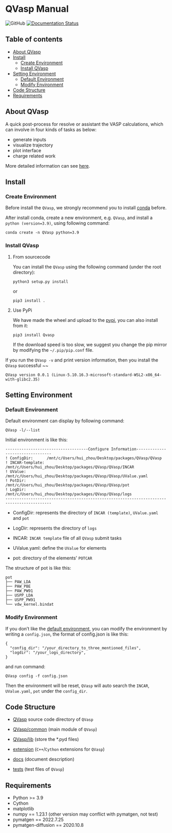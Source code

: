 # QVasp Manual

![GitHub](https://img.shields.io/github/license/Rasic2/QVasp)
[![Documentation Status](https://readthedocs.org/projects/qvasp/badge/?version=latest)](https://qvasp.readthedocs.io/en/latest/?badge=latest)

## Table of contents

- [About QVasp](#about-qvasp)
- [Install](#install)
    - [Create Environment](#create-environment)
    - [Install QVasp](#install-qvasp)
- [Setting Environment](#setting-environment)
    - [Default Environment](#default-environment)
    - [Modify Environment](#modify-environment)
- [Code Structure](#code-structure)
- [Requirements](#requirements)

## About QVasp

A quick post-process for resolve or assistant the VASP calculations, which can involve in four kinds of tasks as below:

* generate inputs
* visualize trajectory
* plot interface
* charge related work

More detailed information can see [here](https://qvasp.readthedocs.io/en/latest/).

## Install

### Create Environment

Before install the `QVasp`, we strongly recommend you to install [conda](https://anaconda.org/) before.

After install conda, create a new environment, e.g. `QVasp`, and install a `python (version=3.9)`, using following
command:

```
conda create -n QVasp python=3.9
```

### Install QVasp

1. From sourcecode

   You can install the `QVasp` using the following command (under the root directory):

    ```
    python3 setup.py install
    ```

   or

    ```
    pip3 install .
    ```
2. Use PyPi

   We have made the wheel and upload to the [pypi](https://pypi.org/project/QVasp/), you can also install from it:

    ```
    pip3 install Qvasp
    ```
   If the download speed is too slow, we suggest you change the pip mirror by modifying the `~/.pip/pip.conf` file.

If you run the `QVasp -v` and print version information, then you install the `QVasp` successful ~~

```
QVasp version 0.0.1 (Linux-5.10.16.3-microsoft-standard-WSL2-x86_64-with-glibc2.35)
```

## Setting Environment

### Default Environment

Default environment can display by following command:

```
QVasp -l/--list
```

Initial environment is like this:

```
------------------------------------Configure Information---------------------------------
! ConfigDir:      /mnt/c/Users/hui_zhou/Desktop/packages/QVasp/QVasp
! INCAR-template: /mnt/c/Users/hui_zhou/Desktop/packages/QVasp/QVasp/INCAR
! UValue:         /mnt/c/Users/hui_zhou/Desktop/packages/QVasp/QVasp/UValue.yaml
! PotDir:         /mnt/c/Users/hui_zhou/Desktop/packages/QVasp/QVasp/pot
! LogDir:         /mnt/c/Users/hui_zhou/Desktop/packages/QVasp/QVasp/logs
------------------------------------------------------------------------------------------
```

- ConfigDir: represents the directory of `INCAR (template)`, `UValue.yaml` and `pot`

- LogDir: represents the directory of `logs`

- INCAR: `INCAR template` file of all `QVasp` submit tasks

- UValue.yaml: define the `UValue` for elements

- pot: directory of the elements' `POTCAR`

The structure of pot is like this:

```
pot
├── PAW_LDA
├── PAW_PBE
├── PAW_PW91
├── USPP_LDA
├── USPP_PW91
└── vdw_kernel.bindat
```

### Modify Environment

If you don’t like the [default environment](#default-environment), you can modify the environment by
writing a `config.json`, the format
of config.json is like this:

```
{
  "config_dir": "/your_directory_to_three_mentioned_files",
  "logdir": "/your_logs_directory",
}
```

and run command:

```
QVasp config -f config.json
```

Then the environment will be reset, `QVasp` will auto search the `INCAR`, `UValue.yaml`, `pot` under the `config_dir`.

## Code Structure

* [QVasp](QVasp) source code directory of `QVasp`

* [QVasp/common](QVasp/common) (main module of `QVasp`)

* [QVasp/lib](QVasp/lib) (store the *.pyd files)

* [extension](extension) (`C++`/`Cython` extensions for `QVasp`)

* [docs](docs) (document description)

* [tests](tests) (test files of `QVasp`)

## Requirements

* Python >= 3.9
* Cython
* matplotlib
* numpy == 1.23.1 (other version may conflict with pymatgen, not test)
* pymatgen == 2022.7.25
* pymatgen-diffusion == 2020.10.8
